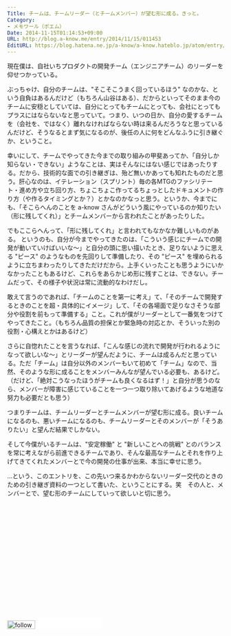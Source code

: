 ```yaml
---
Title: チームは、チームリーダー（とチームメンバー）が望む形に成る。きっと。
Category:
- メモワール（ポエム）
Date: 2014-11-15T01:14:53+09:00
URL: http://blog.a-know.me/entry/2014/11/15/011453
EditURL: https://blog.hatena.ne.jp/a-know/a-know.hateblo.jp/atom/entry/8454420450073730444
---
```


現在僕は、自社いちプロダクトの開発チーム（エンジニアチーム）のリーダーを仰せつかっている。


ぶっちゃけ、自分のチームは、"そこそこうまく回っているほう" なのかな、という自負はあるんだけど（もちろん山谷はある）、だからといってそのまま今のチームに安穏としていては、自分にとってもチームにとっても、会社にとってもプラスにはならないなと思っていて。つまり、いつの日か、自分の愛するチームを（会社を、ではなく）離れなければならない時は来るんだろうなと思っているんだけど、そうなるとまず気になるのが、後任の人に何をどんなふうに引き継ぐか、ということ。


幸いにして、チームでやってきた今までの取り組みの甲斐あってか、「自分しか知らない・できない」ようなことは、実はそんなにはない感じではあったりする。だから、技術的な面での引き継ぎは、殆ど無いかあっても知れたものだと思う。肝心なのは、イテレーション（スプリント）毎の各MTGのファシリテート・進め方や立ち回り方、ちょこちょこ作ってるちょっとしたドキュメントの作り方（や作るタイミングとか？）とかなのかなっと思う。というか、今までにも、「そこらへんのことを a-know さんがどういう風にやっているのか知りたい（形に残してくれ）」とチームメンバーから言われたことがあったりした。


でもここらへんって、「形に残してくれ」と言われてもなかなか難しいものがある。
というのも、自分が今までやってきたのは、「こういう感じにチームでの開発が動いていけばいいな〜」と自分の頭に思い描いたとき、足りないように思える "ピース" のようなものを先回りして準備したり、その "ピース" を埋められるように立ちまわったりしてきただけだから。上手くいったことも思うようにいかなかったこともあるけど、これらをあらかじめ形に残すことは、できない。チームだって、その様子や状況は常に流動的なわけだし。


敢えて言うのであれば、「チームのことを第一に考え」て、「そのチームで開発するときのことを超・具体的にイメージ」して、「その各場面で足りなさそうな部分や役割を前もって準備する」こと。これが僕がリーダーとして一番気をつけてやってきたこと。（もちろん品質の担保とか緊急時の対応とか、そういった別の役割・心構えとかはあるけど）


さらに自惚れたことを言うなれば、「こんな感じの流れで開発が行われるようになって欲しいな〜」とリーダーが望んだように、チームは成るんだと思っている。ただ「チーム」は自分以外のメンバーもいて初めて「チーム」なので、当然、そのような形に成ることをメンバーみんなが望んでいる必要も、あるけど。（だけど、「絶対こうなったほうがチームも良くなるはず！」と自分が思うのなら、メンバーが障害に感じていることを一つ一つ取り除いてあげるような地道な努力も必要だとも思う）


つまりチームは、チームリーダーとチームメンバーが望む形に成る。良いチームになるのも、悪いチームになるのも、チームリーダーとそのメンバーが「そうありたい」と望んだ結果でしかない。


そして今僕がいるチームは、"安定稼働" と "新しいことへの挑戦" とのバランスを常に考えながら前進できるチームであり、そんな最高なチームとそれを作り上げてきてくれたメンバーとで今の開発の仕事が出来、本当に幸せに思う。


...という、このエントリを、この先いつ来るかわからないリーダー交代のときのための引き継ぎ資料の一つとして書いた、ということにする。笑　その人と、メンバーとで、望む形のチームにしていって欲しいと切に思う。

<script async src="//pagead2.googlesyndication.com/pagead/js/adsbygoogle.js"></script>
<!-- article-bottom2 -->
<ins class="adsbygoogle"
     style="display:inline-block;width:300px;height:250px"
     data-ad-client="ca-pub-3463034538369189"
     data-ad-slot="5274552934"></ins>
<script>
(adsbygoogle = window.adsbygoogle || []).push({});
</script>


<div>
<a href='http://cloud.feedly.com/#subscription%2Ffeed%2Fhttp%3A%2F%2Fblog.a-know.me%2Ffeed'  target='blank'><img id='feedlyFollow' src='//s3.feedly.com/img/follows/feedly-follow-rectangle-volume-small_2x.png' alt='follow us in feedly' width='65' height='20'></a>

<iframe src="//blog.hatena.ne.jp/a-know/a-know.hateblo.jp/subscribe/iframe" allowtransparency="true" frameborder="0" scrolling="no" width="150" height="28"></iframe>
</div>
